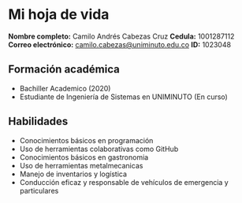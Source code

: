 # Mi hoja de vida

**Nombre completo:** Camilo Andrés Cabezas Cruz
**Cedula:** 1001287112
**Correo electrónico:** camilo.cabezas@uniminuto.edu.co
**ID:** 1023048

## Formación académica

- Bachiller Academico   (2020)
- Estudiante de Ingeniería de Sistemas en UNIMINUTO (En curso)

## Habilidades

- Conocimientos básicos en programación
- Uso de herramientas colaborativas como GitHub
- Conocimientos básicos en gastronomia
- Uso de herramientas metalmecanicas
- Manejo de inventarios y logística
- Conducción eficaz y responsable de vehículos de emergencia y particulares
